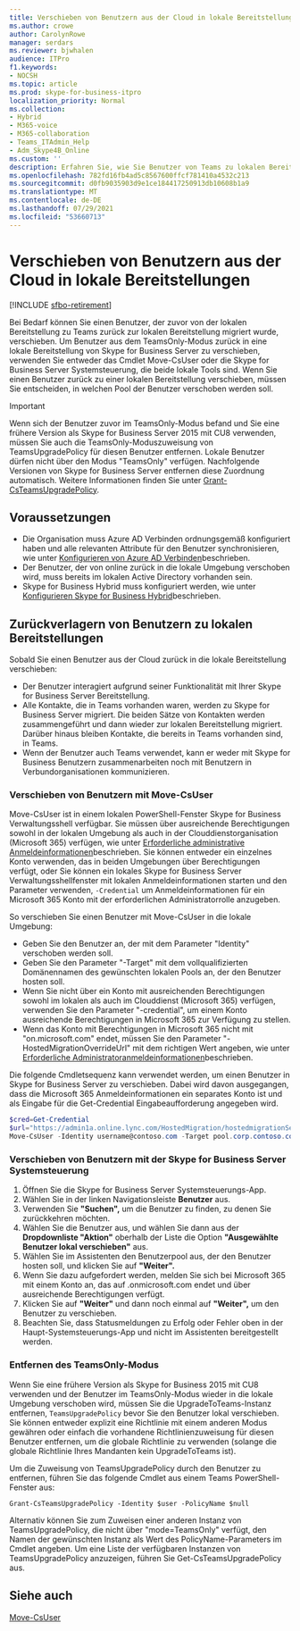 ```yaml
---
title: Verschieben von Benutzern aus der Cloud in lokale Bereitstellungen
ms.author: crowe
author: CarolynRowe
manager: serdars
ms.reviewer: bjwhalen
audience: ITPro
f1.keywords:
- NOCSH
ms.topic: article
ms.prod: skype-for-business-itpro
localization_priority: Normal
ms.collection:
- Hybrid
- M365-voice
- M365-collaboration
- Teams_ITAdmin_Help
- Adm_Skype4B_Online
ms.custom: ''
description: Erfahren Sie, wie Sie Benutzer von Teams zu lokalen Bereitstellungen verschieben.
ms.openlocfilehash: 782fd16fb4ad5c8567600ffcf781410a4532c213
ms.sourcegitcommit: d0fb9035903d9e1ce184417250913db10608b1a9
ms.translationtype: MT
ms.contentlocale: de-DE
ms.lasthandoff: 07/29/2021
ms.locfileid: "53660713"
---
```

# <a name="move-users-from-the-cloud-to-on-premises"></a>Verschieben von Benutzern aus der Cloud in lokale Bereitstellungen 

[!INCLUDE [sfbo-retirement](../../Hub/includes/sfbo-retirement.md)]

Bei Bedarf können Sie einen Benutzer, der zuvor von der lokalen Bereitstellung zu Teams zurück zur lokalen Bereitstellung migriert wurde, verschieben. Um Benutzer aus dem TeamsOnly-Modus zurück in eine lokale Bereitstellung von Skype for Business Server zu verschieben, verwenden Sie entweder das Cmdlet Move-CsUser oder die Skype for Business Server Systemsteuerung, die beide lokale Tools sind. Wenn Sie einen Benutzer zurück zu einer lokalen Bereitstellung verschieben, müssen Sie entscheiden, in welchen Pool der Benutzer verschoben werden soll.

> [!Important]
> Wenn sich der Benutzer zuvor im TeamsOnly-Modus befand und Sie eine frühere Version als Skype for Business Server 2015 mit CU8 verwenden, müssen Sie auch die TeamsOnly-Moduszuweisung von TeamsUpgradePolicy für diesen Benutzer entfernen. Lokale Benutzer dürfen nicht über den Modus "TeamsOnly" verfügen.  Nachfolgende Versionen von Skype for Business Server entfernen diese Zuordnung automatisch. Weitere Informationen finden Sie unter [Grant-CsTeamsUpgradePolicy](/powershell/module/skype/grant-csteamsupgradepolicy).

## <a name="prerequisites"></a>Voraussetzungen

- Die Organisation muss Azure AD Verbinden ordnungsgemäß konfiguriert haben und alle relevanten Attribute für den Benutzer synchronisieren, wie unter [Konfigurieren von Azure AD Verbinden](configure-azure-ad-connect.md)beschrieben.
- Der Benutzer, der von online zurück in die lokale Umgebung verschoben wird, muss bereits im lokalen Active Directory vorhanden sein.
- Skype for Business Hybrid muss konfiguriert werden, wie unter [Konfigurieren Skype for Business Hybrid](configure-federation-with-skype-for-business-online.md)beschrieben.

## <a name="moving-users-back-to-on-premises"></a>Zurückverlagern von Benutzern zu lokalen Bereitstellungen

Sobald Sie einen Benutzer aus der Cloud zurück in die lokale Bereitstellung verschieben:

- Der Benutzer interagiert aufgrund seiner Funktionalität mit Ihrer Skype for Business Server Bereitstellung. 
- Alle Kontakte, die in Teams vorhanden waren, werden zu Skype for Business Server migriert. Die beiden Sätze von Kontakten werden zusammengeführt und dann wieder zur lokalen Bereitstellung migriert.  Darüber hinaus bleiben Kontakte, die bereits in Teams vorhanden sind, in Teams.
- Wenn der Benutzer auch Teams verwendet, kann er weder mit Skype for Business Benutzern zusammenarbeiten noch mit Benutzern in Verbundorganisationen kommunizieren.

### <a name="move-users-with-move-csuser"></a>Verschieben von Benutzern mit Move-CsUser

Move-CsUser ist in einem lokalen PowerShell-Fenster Skype for Business Verwaltungsshell verfügbar. Sie müssen über ausreichende Berechtigungen sowohl in der lokalen Umgebung als auch in der Clouddienstorganisation (Microsoft 365) verfügen, wie unter [Erforderliche administrative Anmeldeinformationen](move-users-between-on-premises-and-cloud.md#required-administrative-credentials)beschrieben. Sie können entweder ein einzelnes Konto verwenden, das in beiden Umgebungen über Berechtigungen verfügt, oder Sie können ein lokales Skype for Business Server Verwaltungsshellfenster mit lokalen Anmeldeinformationen starten und den Parameter verwenden, `-Credential` um Anmeldeinformationen für ein Microsoft 365 Konto mit der erforderlichen Administratorrolle anzugeben.

So verschieben Sie einen Benutzer mit Move-CsUser in die lokale Umgebung:

- Geben Sie den Benutzer an, der mit dem Parameter "Identity" verschoben werden soll.
- Geben Sie den Parameter "-Target" mit dem vollqualifizierten Domänennamen des gewünschten lokalen Pools an, der den Benutzer hosten soll.
- Wenn Sie nicht über ein Konto mit ausreichenden Berechtigungen sowohl im lokalen als auch im Clouddienst (Microsoft 365) verfügen, verwenden Sie den Parameter "-credential", um einem Konto ausreichende Berechtigungen in Microsoft 365 zur Verfügung zu stellen.
- Wenn das Konto mit Berechtigungen in Microsoft 365 nicht mit "on.microsoft.com" endet, müssen Sie den Parameter "-HostedMigrationOverrideUrl" mit dem richtigen Wert angeben, wie unter [Erforderliche Administratoranmeldeinformationen](move-users-between-on-premises-and-cloud.md#required-administrative-credentials)beschrieben.

Die folgende Cmdletsequenz kann verwendet werden, um einen Benutzer in Skype for Business Server zu verschieben. Dabei wird davon ausgegangen, dass die Microsoft 365 Anmeldeinformationen ein separates Konto ist und als Eingabe für die Get-Credential Eingabeaufforderung angegeben wird.

```PowerShell
$cred=Get-Credential
$url="https://admin1a.online.lync.com/HostedMigration/hostedmigrationService.svc"
Move-CsUser -Identity username@contoso.com -Target pool.corp.contoso.com -Credential $cred -HostedMigrationOverrideUrl $url
```

### <a name="move-users-with-the-skype-for-business-server-control-panel"></a>Verschieben von Benutzern mit der Skype for Business Server Systemsteuerung

1. Öffnen Sie die Skype for Business Server Systemsteuerungs-App.
2. Wählen Sie in der linken Navigationsleiste **Benutzer** aus.
3. Verwenden Sie **"Suchen",** um die Benutzer zu finden, zu denen Sie zurückkehren möchten.
4. Wählen Sie die Benutzer aus, und wählen Sie dann aus der **Dropdownliste "Aktion"** oberhalb der Liste die Option **"Ausgewählte Benutzer lokal verschieben"** aus.
5. Wählen Sie im Assistenten den Benutzerpool aus, der den Benutzer hosten soll, und klicken Sie auf **"Weiter".**
6. Wenn Sie dazu aufgefordert werden, melden Sie sich bei Microsoft 365 mit einem Konto an, das auf .onmicrosoft.com endet und über ausreichende Berechtigungen verfügt.
7. Klicken Sie auf **"Weiter"** und dann noch einmal auf **"Weiter",** um den Benutzer zu verschieben.
8. Beachten Sie, dass Statusmeldungen zu Erfolg oder Fehler oben in der Haupt-Systemsteuerungs-App und nicht im Assistenten bereitgestellt werden.

### <a name="removing-teamsonly-mode"></a>Entfernen des TeamsOnly-Modus

Wenn Sie eine frühere Version als Skype for Business 2015 mit CU8 verwenden und der Benutzer im TeamsOnly-Modus wieder in die lokale Umgebung verschoben wird, müssen Sie die UpgradeToTeams-Instanz entfernen, `TeamsUpgradePolicy` bevor Sie den Benutzer lokal verschieben. Sie können entweder explizit eine Richtlinie mit einem anderen Modus gewähren oder einfach die vorhandene Richtlinienzuweisung für diesen Benutzer entfernen, um die globale Richtlinie zu verwenden (solange die globale Richtlinie Ihres Mandanten kein UpgradeToTeams ist).

Um die Zuweisung von TeamsUpgradePolicy durch den Benutzer zu entfernen, führen Sie das folgende Cmdlet aus einem Teams PowerShell-Fenster aus:

`Grant-CsTeamsUpgradePolicy -Identity $user -PolicyName $null`

Alternativ können Sie zum Zuweisen einer anderen Instanz von TeamsUpgradePolicy, die nicht über "mode=TeamsOnly" verfügt, den Namen der gewünschten Instanz als Wert des PolicyName-Parameters im Cmdlet angeben. Um eine Liste der verfügbaren Instanzen von TeamsUpgradePolicy anzuzeigen, führen Sie Get-CsTeamsUpgradePolicy aus.


## <a name="see-also"></a>Siehe auch

[Move-CsUser](/powershell/module/skype/move-csuser)